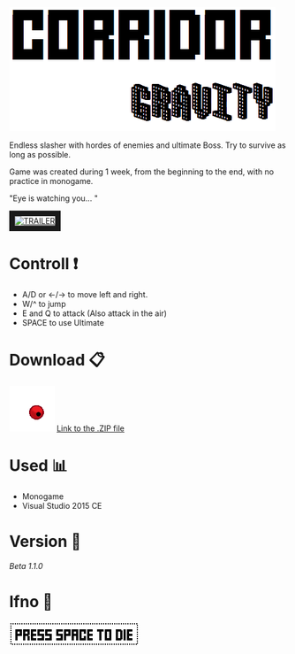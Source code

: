 ![](https://github.com/GoodforGod/CorridorGravity/blob/master/CorridorGravity/readme/readme-1.png)

Endless slasher with hordes of enemies and ultimate Boss.
Try to survive as long as possible.

Game was created during 1 week, from the beginning to the end, with no practice in monogame.

"Eye is watching you... "

<a href="https://www.youtube.com/watch?v=DchD2ZeYdro" target="_blank">
<img src="https://img.youtube.com/vi/DchD2ZeYdro/0.jpg" 
alt="TRAILER" width="480" height="360" border="10"/>
</a>

# Controll :exclamation:
  - A/D or <-/-> to move left and right.
  - W/^ to jump
  - E and Q to attack (Also attack in the air)
  - SPACE to use Ultimate
 
# Download :clipboard:
![](https://github.com/GoodforGod/CorridorGravity/blob/master/CorridorGravity/readme/readme-3.png)
[Link to the .ZIP file](https://github.com/GoodforGod/CorridorGravity/blob/master/CorridorGravity.zip)

# Used :bar_chart:
 - Monogame
 - Visual Studio 2015 CE

# Version :date:
 *Beta 1.1.0*

# Ifno :speech_balloon:

![Alt text](https://github.com/GoodforGod/CorridorGravity/blob/master/CorridorGravity/readme/readme-2.png)

